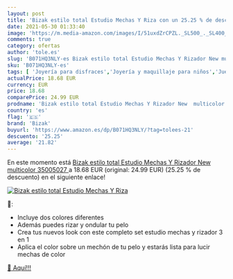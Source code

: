 ```yaml
---
layout: post
title: 'Bizak estilo total Estudio Mechas Y Riza con un 25.25 % de descuento'
date: 2021-05-30 01:33:40
image: 'https://m.media-amazon.com/images/I/51uxdZrCPZL._SL500_._SL400_.jpg'
comments: true
category: ofertas
author: 'tole.es'
slug: 'B071HQ3NLY-es Bizak estilo total Estudio Mechas Y Rizador New multicolor...'
sku: 'B071HQ3NLY-es'
tags: [ 'Joyería para disfraces','Joyería y maquillaje para niños','Juegos de imitación','Juguetes','Juguetes y juegos','Sets de cosmética y joyería','bizak', ]
actualPrice: 18.68 EUR
currency: EUR
price: 18.68
comparePrice: 24.99 EUR
prodname: 'Bizak estilo total Estudio Mechas Y Rizador New  multicolor  35005027 '
country: 'es'
flag: '🇪🇸'
brand: 'Bizak'
buyurl: 'https://www.amazon.es/dp/B071HQ3NLY/?tag=tolees-21'
descuento: '25.25'
average: '21.82'
---
```


En este momento está [Bizak estilo total Estudio Mechas Y Rizador New  multicolor  35005027 ](https://www.amazon.es/dp/B071HQ3NLY/?tag=tolees-21) a 18.68 EUR (original: 24.99 EUR) (25.25 %  de descuento) en el siguiente enlace!

[![Bizak estilo total Estudio Mechas Y Riza](https://m.media-amazon.com/images/I/51uxdZrCPZL._SL500_._SL400_.jpg)](https://www.amazon.es/dp/B071HQ3NLY/?tag=tolees-21)

🔎:

- Incluye dos colores diferentes
- Además puedes rizar y ondular tu pelo
- Crea tus nuevos look con este completo set estudio mechas y rizador 3 en 1
- Aplica el color sobre un mechón de tu pelo y estarás lista para lucir mechas de color

[🛒 Aquí!!!](https://www.amazon.es/dp/B071HQ3NLY/?tag=tolees-21)

